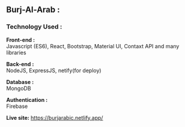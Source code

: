 <h2>Burj-Al-Arab :</h2> 

<h3>Technology Used :</h3>

<strong> Front-end : </strong> <br/>
<span>Javascript (ES6), React, Bootstrap, Material UI, Contaxt API and many libraries </span> <br/>

<strong>Back-end :</strong> <br/>
<span>NodeJS, ExpressJS, netify(for deploy)  </span>  <br/>

<strong>Database :</strong> <br/>
<span>MongoDB </span> <br/>

<strong> Authentication :</strong><br/>
Firebase  <br/>

<strong>Live site:</strong> https://burjarabic.netlify.app/
